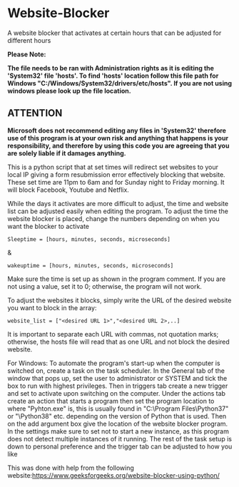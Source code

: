 # Website-Blocker
A website blocker that activates at certain hours that can be adjusted for different hours

**Please Note:**

**The file needs to be ran with Administration rights as it is editing the 'System32' file 'hosts'.
To find 'hosts' location follow this file path for Windows "C:/Windows/System32/drivers/etc/hosts". If you are not using windows please look up the file location.**

**<h2>ATTENTION</h2>
Microsoft does not recommend editing any files in 'System32' therefore use of this program is at your own risk and anything that happens is your responsibility, and therefore by using this code you are agreeing that you are solely liable if it damages anything.**

This is a python script that at set times will redirect set websites to your local IP giving a form resubmission error effectively blocking that website. These set time are 11pm to 6am and for Sunday night to Friday morning. It will block Facebook, Youtube and Netflix.

While the days it activates are more difficult to adjust, the time and website list can be adjusted easily when editing the program. To adjust the time the website blocker is placed, change the numbers depending on when you want the blocker to activate
```
Sleeptime = [hours, minutes, seconds, microseconds]
```
 &
```
wakeuptime = [hours, minutes, seconds, microseconds]
```
Make sure the time is set up as shown in the program comment. If you are not using a value, set it to 0; otherwise, the program will not work.

To adjust the websites it blocks, simply write the URL of the desired website you want to block in the array: 
```
website_list = ["<desired URL 1>","<desired URL 2>,..]
```
It is important to separate each URL with commas, not quotation marks; otherwise, the hosts file will read that as one URL and not block the desired website.

For Windows: To automate the program's start-up when the computer is switched on, create a task on the task scheduler. In the General tab of the window that pops up, set the user to administrator or SYSTEM and tick the box to run with highest privileges. Then in triggers tab create a new trigger and set to activate upon switching on the computer. Under the actions tab create an action that starts a program then set the program location to where "Pyhton.exe" is, this is usually found in "C:\Program Files\Python37" or "\Python38" etc. depending on the version of Python that is used. Then on the add argument box give the location of the website blocker program. In the settings make sure to set not to start a new instance, as this program does not detect multiple instances of it running. The rest of the task setup is down to personal preference and the trigger tab can be adjusted to how you like

This was done with help from the following website:https://www.geeksforgeeks.org/website-blocker-using-python/
